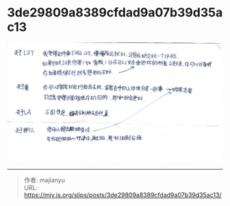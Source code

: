 # 3de29809a8389cfdad9a07b39d35ac13

![3de29809a8389cfdad9a07b39d35ac13.png](../../images/3de29809a8389cfdad9a07b39d35ac13.png)

---

> 作者: majianyu  
> URL: https://mjy.js.org/slips/posts/3de29809a8389cfdad9a07b39d35ac13/  

